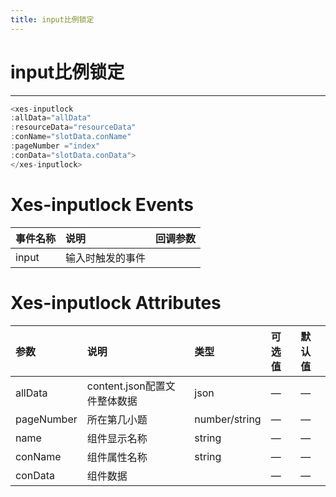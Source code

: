 ```yaml
---
title: input比例锁定
---
```

# input比例锁定
---
<xes-inputlock></xes-inputlock>

```js
<xes-inputlock 
:allData="allData" 
:resourceData="resourceData" 
:conName="slotData.conName"  
:pageNumber ="index" 
:conData="slotData.conData">
</xes-inputlock>
```
# Xes-inputlock Events
事件名称|说明|回调参数
:--|:--|:--
input|输入时触发的事件|

# Xes-inputlock Attributes
参数        |说明                         |类型            |可选值|默认值
:---------  |:-------------------------- |:--             |:--  |:--
allData     |content.json配置⽂件整体数据 |json            |—     |—
pageNumber  |所在第几⼩题                 |number/string   |—	    |—
name        |组件显示名称                 |string          |—	    |—
conName     |组件属性名称                 |string          |—	    |—	
conData     |组件数据                     |          |—       |—